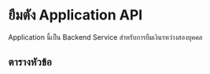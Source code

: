 # ยืมตัง Application API

Application นี้เป็น Backend Service สำหรับการยืมเงินรหว่างสองบุคคล

## ตารางหัวข้อ
